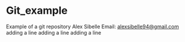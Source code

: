 # Git_example
Example of a git repository
Alex Sibelle
Email: alexsibelle94@gmail.com
adding a line
adding a line
adding a line
